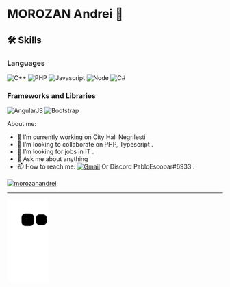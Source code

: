 # MOROZAN Andrei 👋

## 🛠️ Skills

### Languages

![C++](https://img.shields.io/badge/c++-%2300599C.svg?style=for-the-badge&logo=c%2B%2B&logoColor=white)
![PHP](https://img.shields.io/badge/php-%23777BB4.svg?style=for-the-badge&logo=php&logoColor=white)
![Javascript](https://img.shields.io/badge/JavaScript-323330?style=for-the-badge&logo=javascript&logoColor=F7DF1E)
![Node](https://img.shields.io/badge/Node.js-339933?style=for-the-badge&logo=node-dot-js&logoColor=white)
![C#](https://img.shields.io/badge/c%23-%23239120.svg?style=for-the-badge&logo=c-sharp&logoColor=white)

### Frameworks and Libraries
![AngularJS](https://img.shields.io/badge/Angular-JS-red)
![Bootstrap](https://img.shields.io/badge/Bootstrap-563D7C?style=for-the-badge&logo=bootstrap&logoColor=white)

About me:

- 🔭 I’m currently working on City Hall Negrilesti
- 👯 I’m looking to collaborate on PHP, Typescript .
- 🤔 I’m looking for jobs in IT .
- 💬 Ask me about anything
- 📫 How to reach me: [![Gmail](https://img.shields.io/badge/%20-Send%20Mail-black?color=14171A&labelColor=ef5350&logo=gmail&logoColor=ffffff)](mailto:andreimorozantiberiu@gmail.com?subject=From%20GitHub&body=Hi,%20there.%20Found%20you%20from%20GitHub.) Or  Discord PabloEscobar#6933 .


<a href="">
  <img align="center" src="https://github-readme-stats.vercel.app/api?username=Tananez&show_icons=true&theme=radical" alt="morozanandrei"/>
</a>

<hr>

<p>
  <img src="https://github.com/manjurulhoque/manjurulhoque/raw/output/github-contribution-grid-snake.svg" alt="snake"></center>
</p>
